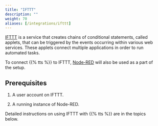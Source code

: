 ```yaml
---
title: "IFTTT"
description: ""
weight: 70
aliases: [/integrations/ifttt]
---
```


[IFTTT](https://ifttt.com/) is a service that creates chains of conditional statements, called applets, that can be triggered by the events occurring within various web services. These applets connect multiple applications in order to run automated tasks.

<!--more-->

To connect {{% tts %}} to IFTTT, [Node-RED](https://nodered.org/) will also be used as a part of the setup.

## Prerequisites

1. A user account on IFTTT.

2. A running instance of Node-RED.

Detailed instructions on using IFTTT with {{% tts %}} are in the topics below.

